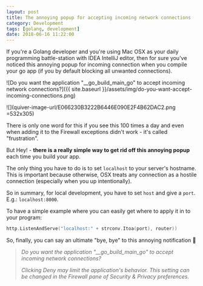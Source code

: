 ```yaml
---
layout: post
title: The annoying popup for accepting incoming network connections
category: Development
tags: [golang, development]
date: 2018-06-16 11:22:00
---
```


If you're a Golang developer and you're using Mac OSX as your daily programming battle-station with IDEA IntelliJ editor, then for sure you've noticed this annoying popup for incoming connection when you compile your go app (if you by default blocking all unwanted connections).

![Do you want the application "__go_build_main_go" to accept incoming network connections?]({{ site.baseurl }}/assets/img/do-you-want-accept-incoming-connections.png)

![](quiver-image-url/E066230B3222B6446E090E2F4B62DAC2.png =532x305)

There is only one word for this if you see this 100 times a day and even when adding it to the Firewall exceptions didn't work - it's called "frustration".

But Hey! - **there is a really simple way to get rid off this annoying popup** each time you build your app.

The only thing you have to do is to set `localhost` to your server's hostname. This is important because otherwise, OSX treats any connection as a hostile connection (especially when you up intentionally).

So in summary, for local development, you have to set `host` and give a `port`. E.g.: `localhost:8000`.

To have a simple example where you can easily get where to apply it in to your program:

```go
http.ListenAndServe("localhost:" + strconv.Itoa(port), router))
```

So, finally, you can say an ultimate "bye, bye" to this annoying notification 🙂

> *Do you want the application "__go_build_main_go" to accept incoming network connections?*
>
> *Clicking Deny may limit the application's behavior. This setting can be changed in the Firewall pane of Security & Privacy preferences.*
